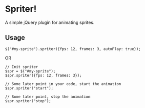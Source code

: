 Spriter!
=======

A simple jQuery plugin for animating sprites.

Usage
----

    $("#my-sprite").spriter({fps: 12, frames: 3, autoPlay: true});

OR

    // Init spriter
    $spr = $("#my-sprite");
    $spr.spriter({fps: 12, frames: 3});

    // Some later point in your code, start the animation
    $spr.spriter("start");

    // Some later point, stop the animation
    $spr.spriter("stop");

